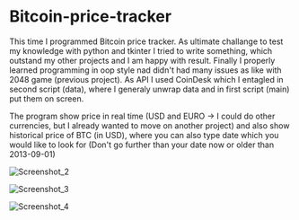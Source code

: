 # Bitcoin-price-tracker

This time I programmed Bitcoin price tracker. As ultimate challange to test my knowledge with python and tkinter I tried to write something, which outstand my other projects and I am happy with result. Finally I properly learned programming in oop style nad didn't had many issues as like with 2048 game (previous project). As API I used CoinDesk which I entagled in second script (data), where I generaly unwrap data and in first script (main) put them on screen.

The program show price in real time (USD and EURO -> I could do other currencies, but I already wanted to move on another project) and also show historical price of BTC (in USD), where you can also type date which you would like to look for (Don't go further than your date now or older than 2013-09-01)

![Screenshot_2](https://user-images.githubusercontent.com/57571014/77689565-2850f200-6fa2-11ea-96ed-fbbed0f6cbb4.jpg)

![Screenshot_3](https://user-images.githubusercontent.com/57571014/77689623-46b6ed80-6fa2-11ea-91e5-8ad62f68a479.jpg)

![Screenshot_4](https://user-images.githubusercontent.com/57571014/77689660-55050980-6fa2-11ea-9b4a-6426a24d584a.jpg)
